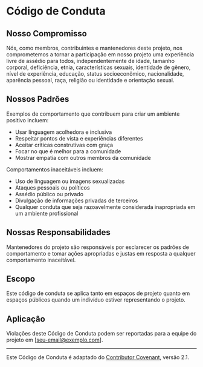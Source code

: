 # Código de Conduta

## Nosso Compromisso

Nós, como membros, contribuintes e mantenedores deste projeto, nos comprometemos a tornar a participação em nosso projeto uma experiência livre de assédio para todos, independentemente de idade, tamanho corporal, deficiência, etnia, características sexuais, identidade de gênero, nível de experiência, educação, status socioeconômico, nacionalidade, aparência pessoal, raça, religião ou identidade e orientação sexual.

## Nossos Padrões

Exemplos de comportamento que contribuem para criar um ambiente positivo incluem:

- Usar linguagem acolhedora e inclusiva
- Respeitar pontos de vista e experiências diferentes
- Aceitar críticas construtivas com graça
- Focar no que é melhor para a comunidade
- Mostrar empatia com outros membros da comunidade

Comportamentos inaceitáveis incluem:

- Uso de linguagem ou imagens sexualizadas
- Ataques pessoais ou políticos
- Assédio público ou privado
- Divulgação de informações privadas de terceiros
- Qualquer conduta que seja razoavelmente considerada inapropriada em um ambiente profissional

## Nossas Responsabilidades

Mantenedores do projeto são responsáveis por esclarecer os padrões de comportamento e tomar ações apropriadas e justas em resposta a qualquer comportamento inaceitável.

## Escopo

Este código de conduta se aplica tanto em espaços de projeto quanto em espaços públicos quando um indivíduo estiver representando o projeto.

## Aplicação

Violações deste Código de Conduta podem ser reportadas para a equipe do projeto em [seu-email@exemplo.com].

---

Este Código de Conduta é adaptado do [Contributor Covenant](https://www.contributor-covenant.org), versão 2.1.
